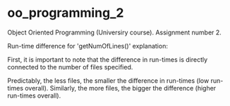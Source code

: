 # oo_programming_2
Object Oriented Programming (Universiry course). Assignment number 2.

Run-time difference for 'getNumOfLines()' explanation:

First, it is important to note that the difference in run-times is 
directly connected to the number of files specified.

Predictably, the less files, the smaller the difference in run-times (low run-times overall).
Similarly, the more files, the bigger the difference (higher run-times overall).
